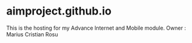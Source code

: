 # aimproject.github.io
This is the hosting for my Advance Internet and Mobile module.
Owner : Marius Cristian Rosu
